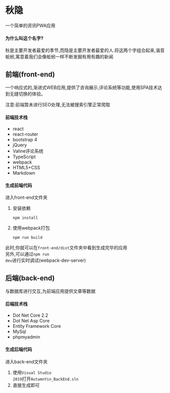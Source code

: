 # 秋隐
一个简单的资讯PWA应用
#### 为什么叫这个名字?
秋是主要开发者最爱的季节,而隐是主要开发者最爱的人.将这两个字组合起来,谐音蚯蚓,寓意着我们会像蚯蚓一样不断发掘有用有趣的新闻
## 前端(front-end)
一个响应式的,渐进式WEB应用,提供了咨询展示,评论系统等功能,使用SPA技术达到无缝切换的体验。

注意:前端暂未进行SEO处理,无法被搜索引擎正常爬取
#### 前端技术栈
* react
* react-router
* bootstrap 4
* jQuery
* Valine评论系统
* TypeScript
* webpack
* HTML5+CSS
* Markdown
#### 生成前端代码
进入front-end文件夹
1. 安装依赖
    ```
    npm install
    ```
2. 使用webpack打包
    ```
    npm run build
    ```

此时,你就可以在<code>front-end/dist</code>文件夹中看到生成完毕的应用   
另外,可以通过<code>npm run dev</code>进行实时调试(webpack-dev-server)

## 后端(back-end)
与数据库进行交互,为前端应用提供文章等数据
#### 后端技术栈
* Dot Net Core 2.2
* Dot Net Asp Core
* Entity Framework Core
* MySql
* phpmyadmin

#### 生成后端代码
进入back-end文件夹
1. 使用<code>Visual Studio 2019</code>打开<code>AutumnYin_BackEnd.sln</code>
2. 直接生成即可

